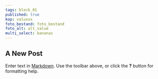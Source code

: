 ```yaml
---
tags: block_01
published: true
kop: valuxxx
foto_bestand: foto_bestand
foto_alt: alt_value
multi_select: bananas
---
```

## A New Post

Enter text in [Markdown](http://daringfireball.net/projects/markdown/). Use the toolbar above, or click the **?** button for formatting help.
